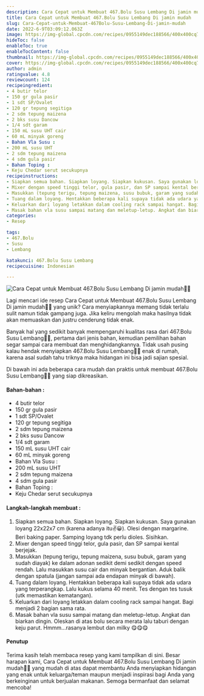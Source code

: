 ```yaml
---
description: Cara Cepat untuk Membuat 467.Bolu Susu Lembang Di jamin mudah"
title: Cara Cepat untuk Membuat 467.Bolu Susu Lembang Di jamin mudah
slug: Cara-Cepat-untuk-Membuat-467Bolu-Susu-Lembang-Di-jamin-mudah
date: 2022-6-9T03:09:12.063Z
image: https://img-global.cpcdn.com/recipes/0955149dec188566/400x400cq70/photo.jpg
hideToc: false
enableToc: true
enableTocContent: false
thumbnail: https://img-global.cpcdn.com/recipes/0955149dec188566/400x400cq70/photo.jpg
cover: https://img-global.cpcdn.com/recipes/0955149dec188566/400x400cq70/photo.jpg
author: admin
ratingvalue: 4.8
reviewcount: 124
recipeingredient:
- 4 butir telor
- 150 gr gula pasir
- 1 sdt SP/Ovalet
- 120 gr tepung segitiga
- 2 sdm tepung maizena
- 2 bks susu Dancow
- 1/4 sdt garam
- 150 mL susu UHT cair
- 60 mL minyak goreng
- Bahan Vla Susu :
- 200 mL susu UHT
- 2 sdm tepung maizena
- 4 sdm gula pasir
- Bahan Toping :
- Keju Chedar serut secukupnya
recipeinstructions:
- Siapkan semua bahan. Siapkan loyang. Siapkan kukusan. Saya gunakan loyang 22x22x7 cm (karena adanya itu✌️😀). Olesi dengan margarine. Beri baking paper. Samping loyang tdk perlu dioles. Sisihkan.
- Mixer dengan speed tinggi telor, gula pasir, dan SP sampai kental berjejak.
- Masukkan (tepung terigu, tepung maizena, susu bubuk, garam yang sudah diayak) ke dalam adonan sedikit demi sedikit dengan speed rendah. Lalu masukkan susu cair dan minyak bergantian. Aduk balik dengan spatula (jangan sampai ada endapan minyak di bawah).
- Tuang dalam loyang. Hentakkan beberapa kali supaya tidak ada udara yang terperangkap. Lalu kukus selama 40 menit. Tes dengan tes tusuk (utk memastikan kematangan).
- Keluarkan dari loyang letakkan dalam cooling rack sampai hangat. Bagi menjadi 2 bagian sama rata.
- Masak bahan vla susu sampai matang dan meletup-letup. Angkat dan biarkan dingin. Oleskan di atas bolu secara merata lalu taburi dengan keju parut. Hmmm...rasanya lembut dan milky 😋😋😋
categories:
- Resep

tags:
- 467.Bolu
- Susu
- Lembang

katakunci: 467.Bolu Susu Lembang
recipecuisine: Indonesian

---
```


![Cara Cepat untuk Membuat 467.Bolu Susu Lembang Di jamin mudah👩‍🍳](https://img-global.cpcdn.com/recipes/0955149dec188566/400x400cq70/photo.jpg)

Lagi mencari ide resep Cara Cepat untuk Membuat 467.Bolu Susu Lembang Di jamin mudah👩‍🍳 yang unik? Cara menyiapkannya memang tidak terlalu sulit namun tidak gampang juga. Jika keliru mengolah maka hasilnya tidak akan memuaskan dan justru cenderung tidak enak.

Banyak hal yang sedikit banyak mempengaruhi kualitas rasa dari 467.Bolu Susu Lembang👩‍🍳, pertama dari jenis bahan, kemudian pemilihan bahan segar sampai cara membuat dan menghidangkannya. Tidak usah pusing kalau hendak menyiapkan 467.Bolu Susu Lembang👩‍🍳 enak di rumah, karena asal sudah tahu triknya maka hidangan ini bisa jadi sajian spesial.

Di bawah ini ada beberapa cara mudah dan praktis untuk membuat 467.Bolu Susu Lembang👩‍🍳 yang siap dikreasikan.

<!--inarticleads1-->

#### Bahan-bahan :

- 4 butir telor
- 150 gr gula pasir
- 1 sdt SP/Ovalet
- 120 gr tepung segitiga
- 2 sdm tepung maizena
- 2 bks susu Dancow
- 1/4 sdt garam
- 150 mL susu UHT cair
- 60 mL minyak goreng
- Bahan Vla Susu :
- 200 mL susu UHT
- 2 sdm tepung maizena
- 4 sdm gula pasir
- Bahan Toping :
- Keju Chedar serut secukupnya

<!--inarticleads2-->

#### Langkah-langkah membuat :

1. Siapkan semua bahan. Siapkan loyang. Siapkan kukusan. Saya gunakan loyang 22x22x7 cm (karena adanya itu✌️😀). Olesi dengan margarine. Beri baking paper. Samping loyang tdk perlu dioles. Sisihkan.
1. Mixer dengan speed tinggi telor, gula pasir, dan SP sampai kental berjejak.
1. Masukkan (tepung terigu, tepung maizena, susu bubuk, garam yang sudah diayak) ke dalam adonan sedikit demi sedikit dengan speed rendah. Lalu masukkan susu cair dan minyak bergantian. Aduk balik dengan spatula (jangan sampai ada endapan minyak di bawah).
1. Tuang dalam loyang. Hentakkan beberapa kali supaya tidak ada udara yang terperangkap. Lalu kukus selama 40 menit. Tes dengan tes tusuk (utk memastikan kematangan).
1. Keluarkan dari loyang letakkan dalam cooling rack sampai hangat. Bagi menjadi 2 bagian sama rata.
1. Masak bahan vla susu sampai matang dan meletup-letup. Angkat dan biarkan dingin. Oleskan di atas bolu secara merata lalu taburi dengan keju parut. Hmmm...rasanya lembut dan milky 😋😋😋

#### Penutup

Terima kasih telah membaca resep yang kami tampilkan di sini. Besar harapan kami, Cara Cepat untuk Membuat 467.Bolu Susu Lembang Di jamin mudah👩‍🍳 yang mudah di atas dapat membantu Anda menyiapkan hidangan yang enak untuk keluarga/teman maupun menjadi inspirasi bagi Anda yang berkeinginan untuk berjualan makanan. Semoga bermanfaat dan selamat mencoba!